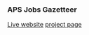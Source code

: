### APS Jobs Gazetteer

[Live website](http://gazetteer.pv.tl/)
[project page](http://hackerspace.govhack.org/?q=groups/aps-jobs-gazetteer-exploring-public-service-jobs)
